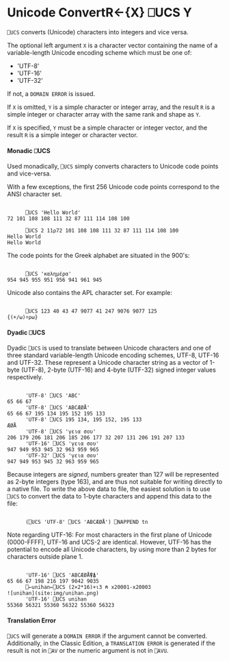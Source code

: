 




<h1 class="heading"><span class="name">Unicode Convert</span><span class="command">R←{X} ⎕UCS Y</span></h1>

`⎕UCS` converts (Unicode) characters into integers and vice versa.


The optional left argument `X` is a character vector containing the name of a variable-length Unicode encoding scheme which must be one of:

- 'UTF-8'
- 'UTF-16'
- 'UTF-32'

If not, a `DOMAIN ERROR` is issued.


If `X` is omitted, `Y` is a simple character or integer array, and the result `R` is a simple integer or character array with the same rank and shape as `Y`.


If `X` is specified, `Y` must be a simple character or integer vector, and the result `R` is a simple integer or character vector.


#### Monadic ⎕UCS


Used monadically, `⎕UCS` simply converts characters to Unicode code points and vice-versa.


With a few exceptions, the first 256 Unicode code points correspond to the ANSI character set.
```apl

      ⎕UCS 'Hello World'
72 101 108 108 111 32 87 111 114 108 100

      ⎕UCS 2 11⍴72 101 108 108 111 32 87 111 114 108 100
Hello World
Hello World
```


The code points for the Greek alphabet are situated in the 900's:
```apl

      ⎕UCS 'καλημέρα'
954 945 955 951 956 941 961 945

```


Unicode also contains the APL character set. For example:
```apl

      ⎕UCS 123 40 43 47 9077 41 247 9076 9077 125
{(+/⍵)÷⍴⍵}

```

#### Dyadic ⎕UCS


Dyadic `⎕UCS` is used to translate between Unicode characters and one of three standard variable-length Unicode encoding schemes, UTF-8, UTF-16 and UTF-32. These represent a Unicode character string as a vector of 1-byte (UTF-8), 2-byte (UTF-16) and 4-byte (UTF-32) signed integer values respectively.
```apl

      'UTF-8' ⎕UCS 'ABC'
65 66 67
      'UTF-8' ⎕UCS 'ABCÆØÅ'
65 66 67 195 134 195 152 195 133
      'UTF-8' ⎕UCS 195 134, 195 152, 195 133
ÆØÅ
      'UTF-8' ⎕UCS 'γεια σου'
206 179 206 181 206 185 206 177 32 207 131 206 191 207 133
      'UTF-16' ⎕UCS 'γεια σου'
947 949 953 945 32 963 959 965
      'UTF-32' ⎕UCS 'γεια σου'
947 949 953 945 32 963 959 965
```



Because integers are *signed*, numbers greater than 127 will be represented as 2-byte integers (type 163), and are thus not suitable for writing directly to a native file. To write the above data to file, the easiest solution is to use  `⎕UCS` to convert the data to 1-byte characters and append this data to the file:
```apl

      (⎕UCS 'UTF-8' ⎕UCS 'ABCÆØÅ') ⎕NAPPEND tn
```



Note regarding UTF-16: For most characters in the first plane of Unicode (0000-FFFF), UTF-16 and UCS-2 are identical. However, UTF-16 has the potential to encode all Unicode characters, by using more than 2 bytes for characters outside plane 1.
```apl

      'UTF-16' ⎕UCS 'ABCÆØÅ⍒⍋'
65 66 67 198 216 197 9042 9035
      ⎕←unihan←⎕UCS (2×2*16)+⍳3 ⍝ x20001-x20003
![unihan](site:img/unihan.png)
      'UTF-16' ⎕UCS unihan
55360 56321 55360 56322 55360 56323
```

#### Translation Error


`⎕UCS` will generate a `DOMAIN ERROR` if the argument cannot be converted. Additionally, in the Classic Edition, a `TRANSLATION ERROR` is generated if the result is not in `⎕AV` or the numeric argument is not in `⎕AVU`.


